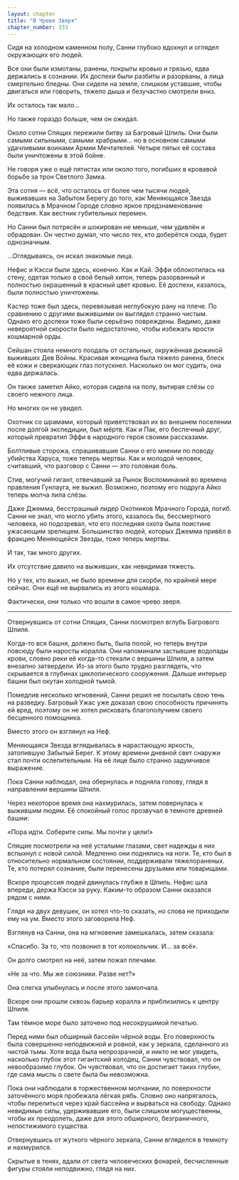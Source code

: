 ```yaml
---
layout: chapter
title: "В Чреве Зверя"
chapter_number: 333
---
```


Сидя на холодном каменном полу, Санни глубоко вдохнул и оглядел окружающих его людей.

Все они были измотаны, ранены, покрыты кровью и грязью, едва держались в сознании. Их доспехи были разбиты и разорваны, а лица смертельно бледны. Они сидели на земле, слишком уставшие, чтобы двигаться или говорить, тяжело дыша и безучастно смотрели вниз.

Их осталось так мало...

Но также гораздо больше, чем он ожидал.

Около сотни Спящих пережили битву за Багровый Шпиль. Они были самыми сильными, самыми храбрыми... но в основном самыми удачливыми воинами Армии Мечтателей. Четыре пятых её состава были уничтожены в этой бойне.

Не говоря уже о ещё пятистах или около того, погибших в кровавой борьбе за трон Светлого Замка.

Эта сотня — всё, что осталось от более чем тысячи людей, выживавших на Забытом Берегу до того, как Меняющаяся Звезда появилась в Мрачном Городе словно яркое предзнаменование бедствия. Как вестник губительных перемен.

Но Санни был потрясён и шокирован не меньше, чем удивлён и обрадован. Он честно думал, что число тех, кто доберётся сюда, будет однозначным.

...Оглядываясь, он искал знакомые лица.

Нефис и Кэсси были здесь, конечно. Как и Кай. Эффи облокотилась на стену, одетая только в свой белый хитон, теперь разорванный и полностью окрашенный в красный цвет кровью. Её доспехи, казалось, были полностью уничтожены.

Кастер тоже был здесь, перевязывая неглубокую рану на плече. По сравнению с другими выжившими он выглядел странно чистым. Однако его доспехи тоже были серьёзно повреждены. Видимо, даже невероятной скорости было недостаточно, чтобы избежать ярости кошмарной орды.

Сейшан стояла немного поодаль от остальных, окружённая дюжиной выживших Дев Войны. Красивая женщина была тяжело ранена, блеск её кожи и сверкающих глаз потускнел. Насколько он мог судить, она едва держалась.

Он также заметил Айко, которая сидела на полу, вытирая слёзы со своего нежного лица.

Но многих он не увидел.

Охотник со шрамами, который приветствовал их во внешнем поселении после долгой экспедиции, был мёртв. Как и Пак, его беспечный друг, который превратил Эффи в народного героя своими рассказами.

Болтливые сторожа, спрашивавшие Санни о его мнении по поводу убийства Харуса, тоже теперь мертвы. Как и молодой человек, считавший, что разговор с Санни — это головная боль.

Стив, могучий гигант, отвечавший за Рынок Воспоминаний во времена правления Гунлауга, не выжил. Возможно, поэтому его подруга Айко теперь молча лила слёзы.

Даже Джемма, бесстрашный лидер Охотников Мрачного Города, погиб. Санни не знал, что могло убить этого, казалось бы, бессмертного человека, но подозревал, что его последняя охота была поистине ужасающим зрелищем. Большинство людей, которых Джемма привёл в фракцию Меняющейся Звезды, тоже теперь мертвы.

И так, так много других.

Их отсутствие давило на выживших, как невидимая тяжесть.

Но у тех, кто выжил, не было времени для скорби, по крайней мере сейчас. Они ещё не вырвались из этого кошмара.

Фактически, они только что вошли в самое чрево зверя.

***

Отвернувшись от сотни Спящих, Санни посмотрел вглубь Багрового Шпиля.

Когда-то вся башня, должно быть, была полой, но теперь внутри повсюду были наросты коралла. Они напоминали застывшие водопады крови, словно реки её когда-то стекали с вершины Шпиля, а затем внезапно затвердели. Из-за этого было трудно разглядеть, что скрывается в глубинах циклопического сооружения. Дальше интерьер башни был окутан холодной тьмой.

Помедлив несколько мгновений, Санни решил не посылать свою тень на разведку. Багровый Ужас уже доказал свою способность причинять ей вред, поэтому он не хотел рисковать благополучием своего бесценного помощника.

Вместо этого он взглянул на Неф.

Меняющаяся Звезда вглядывалась в нарастающую яркость, затопившую Забытый Берег. К этому времени дневной свет снаружи стал почти ослепительным. На её лице было странно задумчивое выражение.

Пока Санни наблюдал, она обернулась и подняла голову, глядя в направлении вершины Шпиля.

Через некоторое время она нахмурилась, затем повернулась к выжившим людям. Её спокойный голос прозвучал в темноте древней башни:

«Пора идти. Соберите силы. Мы почти у цели!»

Спящие посмотрели на неё усталыми глазами, свет надежды в них вспыхнул с новой силой. Медленно они поднялись на ноги. Те, кто был в относительно нормальном состоянии, поддерживали тяжелораненых. Те, кто потерял сознание, были перенесены друзьями или товарищами.

Вскоре процессия людей двинулась глубже в Шпиль. Нефис шла впереди, держа Кэсси за руку. Каким-то образом Санни оказался рядом с ними.

Глядя на двух девушек, он хотел что-то сказать, но слова не приходили ему на ум. Вместо этого заговорила Неф.

Взглянув на Санни, она на мгновение замешкалась, затем сказала:

«Спасибо. За то, что позвонил в тот колокольчик. И... за всё».

Он долго смотрел на неё, затем пожал плечами.

«Не за что. Мы же союзники. Разве нет?»

Она слегка улыбнулась и после этого замолчала.

Вскоре они прошли сквозь барьер коралла и приблизились к центру Шпиля.

Там тёмное море было заточено под несокрушимой печатью.

Перед ними был обширный бассейн чёрной воды. Его поверхность была совершенно неподвижной и ровной, как у зеркала, сделанного из чистой тьмы. Хотя вода была непрозрачной, и никто не мог увидеть, насколько глубок этот гигантский колодец, Санни чувствовал, что он невообразимо глубок. Он чувствовал, что он достигает таких глубин, где сама мысль о свете была бы невозможна.

Пока они наблюдали в торжественном молчании, по поверхности заточённого моря пробежала лёгкая рябь. Словно оно напрягалось, чтобы перелиться через край бассейна и вырваться на свободу. Однако невидимые силы, удерживавшие его, были слишком могущественны, чтобы их преодолеть, даже для этого обширного, безграничного, непостижимого существа.

Отвернувшись от жуткого чёрного зеркала, Санни вгляделся в темноту и нахмурился.

Скрытые в тенях, вдали от света человеческих фонарей, бесчисленные фигуры стояли неподвижно, глядя на них.